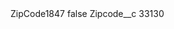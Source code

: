 <?xml version="1.0" encoding="UTF-8"?>
<CustomMetadata xmlns="http://soap.sforce.com/2006/04/metadata" xmlns:xsi="http://www.w3.org/2001/XMLSchema-instance" xmlns:xsd="http://www.w3.org/2001/XMLSchema">
    <label>ZipCode1847</label>
    <protected>false</protected>
    <values>
        <field>Zipcode__c</field>
        <value xsi:type="xsd:string">33130</value>
    </values>
</CustomMetadata>
